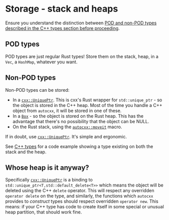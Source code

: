 # Storage - stack and heaps

Ensure you understand the distinction between [POD and non-POD types described in the C++ types section before proceeding](cpp_types.md).

## POD types

POD types are just regular Rust types! Store them on the stack, heap, in a `Vec`, a `HashMap`, whatever you want.

## Non-POD types

Non-POD types can be stored:

* In a [`cxx::UniquePtr`](https://docs.rs/cxx/latest/cxx/struct.UniquePtr.html). This is cxx's Rust wrapper for `std::unique_ptr` - so the object is stored in the C++ heap. Most of the time you handle a C++ object from `autocxx`, it will be stored in one of these.
* In a [`Box`](https://doc.rust-lang.org/std/boxed/struct.Box.html) - so the object is stored on the Rust heap. This has the
advantage that there's no possibility that the object can be NULL.
* On the Rust stack, using the [`autocxx::moveit`](https://docs.rs/moveit/latest/moveit/macro.moveit.html) macro.

If in doubt, use [`cxx::UniquePtr`](https://docs.rs/cxx/latest/cxx/struct.UniquePtr.html). It's simple and ergonomic.

See [C++ types](cpp_types.md) for a code example showing a type existing on both the stack and the heap.

## Whose heap is it anyway?

Specifically [`cxx::UniquePtr`](https://docs.rs/cxx/latest/cxx/struct.UniquePtr.html) is a binding to `std::unique_ptr<T,std::default_delete<T>>` which means the object will be deleted using the C++ `delete` operator. This will respect any overridden `operator delete` on the type, and similarly, the functions which `autocxx` provides to _construct_ types should respect overridden `operator new`. This means: if your C++ type has code to create itself in some special or unusual heap partition, that should work fine.

